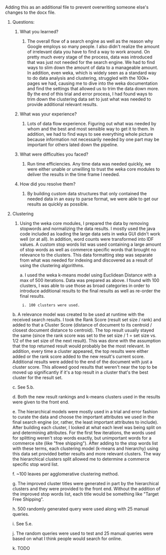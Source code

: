 Adding this as an additional file to prevent overwriting someone else's changes to the docx file.

1. Questions:

    1. What you learned?

        1. The overall flow of a search engine as well as the reason why Google employs so many people.  I also didn't realize the amount of irrelevant data you have to find a way to work around.  On pretty much every stage of the process, data was introduced that was just not needed for the search engine.  We had to find ways to slim down the amount of data to a manageable amount.  In addition, even weka, which is widely seen as a standard way to do data analysis and clustering, struggled with the 100k+ pages we had, causing me to dive into the weka documentation and find the settings that allowed us to trim the data down more.  By the end of this trial and error process, I had found ways to trim down the clustering data set to just what was needed to provide additional relevant results.

    2. What was your experience?

        1. Lots of data flow experience.  Figuring out what was needed by whom and the best and most sensible way to get it to them.  In addition, we had to find ways to see everything whole picture because information not necessarily needed by one part may be important for others lated down the pipeline.

    3. What were difficulties you faced?

        1. Run time efficiencies.  Any time data was needed quickly, we were either unable or unwilling to trust the weka core modules to deliver the results in the time frame I needed.

    4. How did you resolve them?

        1. By building custom data structures that only contained the needed data in an easy to parse format, we were able to get our results as quickly as possible.

5. Clustering

    1. Using the weka core modules, I prepared the data by removing stopwords and normalizing the data results.  I mostly used the java code included as loading the large data sets in weka GUI didn't work well (or at all).  In addition, word counts were transformed into IDF values.  A custom stop words list was used containing a large amount of stop words as well as commerce specific words that brought no relevance to the clusters.  This data formatting step was separate from what was needed for indexing and discovered as a result of using the clustering algorithms.

        a. I used the weka k-means model using Euclidean Distance with a max of 500 iterations.  Data was prepared as above.  I found with 100 clusters, I was able to use those as broad categories in order to introduce additional results to the final results as well as re-order the final results.

            i. 100 clusters were used.

    b. A relevance model was created to be used at runtime with the received search results.  I took the Rank Score (result set size / rank) and added to that a Cluster Score (distance of document to its centroid / closest document distance to centroid).  The top result usually stayed the same (since the rank score was set to the set size / 1 = set size vs. 1/2 of the set size of the next result).  This was done with the assumption that the top returned result would probably be the most relevant.  In addition, every time a cluster appeared, the top results were either added or the rank score added to the new result's current score.  Additional results were added to the end of the document with just a cluster score.  This allowed good results that weren't near the top to be moved up significantly if it's a top result in a cluster that's the best cluster for the result set.

    c. See 5.b.

    d. Both the new result rankings and k-means clusters used in the results were given to the front end.

    e. The hierarchical models were mostly used in a trial and error fashion to curate the data and choose the important attributes we used in the final search engine (or, rather, the least important attributes to include).  After building each cluster, I looked at what each level was being split on and determining attributes.  For the first few iterations, the words used for splitting weren't stop words exactly, but unimportant words for a commerce site (like "free shipping").  After adding to the stop words list with these terms, each clustering model (k-means and hierarchy) using this data set provided better results and more relevant clusters.   The way the hierarchical clusters split allowed me to determine a commerce specific stop word list.

    f. ~100 leaves per agglomerative clustering method.

    g. The improved cluster titles were generated in part by the hierarchical clusters and they were provided to the front end.  Without the addition of the improved stop words list, each title would be something like "Target Free Shipping".

    h. 500 randomly generated query were used along with 25 manual queries.

    i. See 5.e.

    j. The random queries were used to test and 25 manual queries were based on what I think people would search for online.

    k. TODO
